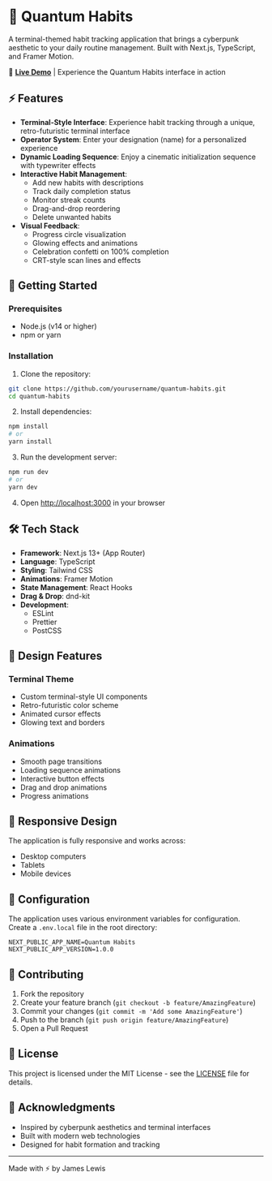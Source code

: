 # 🌌 Quantum Habits

A terminal-themed habit tracking application that brings a cyberpunk aesthetic to your daily routine management. Built with Next.js, TypeScript, and Framer Motion.

🔗 **[Live Demo](https://dailyhabitchecklist.netlify.app/)** | Experience the Quantum Habits interface in action


## ⚡️ Features

- **Terminal-Style Interface**: Experience habit tracking through a unique, retro-futuristic terminal interface
- **Operator System**: Enter your designation (name) for a personalized experience
- **Dynamic Loading Sequence**: Enjoy a cinematic initialization sequence with typewriter effects
- **Interactive Habit Management**:
  - Add new habits with descriptions
  - Track daily completion status
  - Monitor streak counts
  - Drag-and-drop reordering
  - Delete unwanted habits
- **Visual Feedback**:
  - Progress circle visualization
  - Glowing effects and animations
  - Celebration confetti on 100% completion
  - CRT-style scan lines and effects

## 🚀 Getting Started

### Prerequisites

- Node.js (v14 or higher)
- npm or yarn

### Installation

1. Clone the repository:
```bash
git clone https://github.com/yourusername/quantum-habits.git
cd quantum-habits
```

2. Install dependencies:
```bash
npm install
# or
yarn install
```

3. Run the development server:
```bash
npm run dev
# or
yarn dev
```

4. Open [http://localhost:3000](http://localhost:3000) in your browser

## 🛠 Tech Stack

- **Framework**: Next.js 13+ (App Router)
- **Language**: TypeScript
- **Styling**: Tailwind CSS
- **Animations**: Framer Motion
- **State Management**: React Hooks
- **Drag & Drop**: dnd-kit
- **Development**:
  - ESLint
  - Prettier
  - PostCSS

## 🎨 Design Features

### Terminal Theme
- Custom terminal-style UI components
- Retro-futuristic color scheme
- Animated cursor effects
- Glowing text and borders

### Animations
- Smooth page transitions
- Loading sequence animations
- Interactive button effects
- Drag and drop animations
- Progress animations

## 📱 Responsive Design

The application is fully responsive and works across:
- Desktop computers
- Tablets
- Mobile devices

## 🔧 Configuration

The application uses various environment variables for configuration. Create a `.env.local` file in the root directory:

```env
NEXT_PUBLIC_APP_NAME=Quantum Habits
NEXT_PUBLIC_APP_VERSION=1.0.0
```

## 🤝 Contributing

1. Fork the repository
2. Create your feature branch (`git checkout -b feature/AmazingFeature`)
3. Commit your changes (`git commit -m 'Add some AmazingFeature'`)
4. Push to the branch (`git push origin feature/AmazingFeature`)
5. Open a Pull Request

## 📜 License

This project is licensed under the MIT License - see the [LICENSE](LICENSE) file for details.

## 🙏 Acknowledgments

- Inspired by cyberpunk aesthetics and terminal interfaces
- Built with modern web technologies
- Designed for habit formation and tracking

---

Made with ⚡️ by James Lewis
